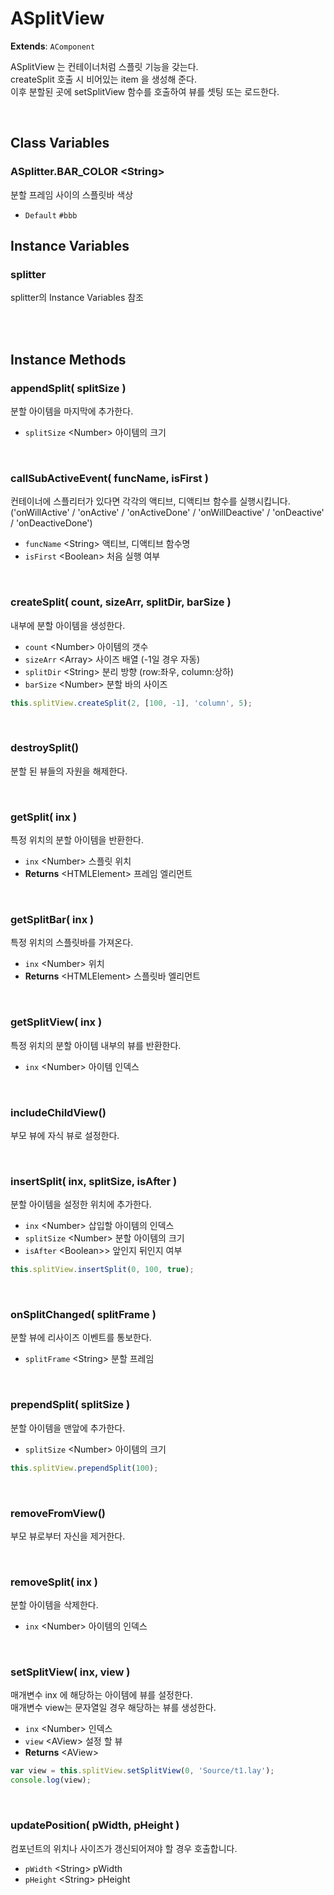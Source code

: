 # ASplitView
**Extends**: `AComponent`

ASplitView 는 컨테이너처럼 스플릿 기능을 갖는다.<br/>
createSplit 호출 시 비어있는 item 을 생성해 준다.<br/>
이후 분할된 곳에 setSplitView 함수를 호출하여 뷰를 셋팅 또는 로드한다.

<br/>

## Class Variables

### ASplitter.BAR_COLOR \<String>

분할 프레임 사이의 스플릿바 색상

* `Default` `#bbb`

## Instance Variables

### splitter
splitter의 Instance Variables 참조

<br/>
<br/>

## Instance Methods

### appendSplit( splitSize )

분할 아이템을 마지막에 추가한다.

- `splitSize` \<Number> 아이템의 크기

<br/>

### callSubActiveEvent( funcName, isFirst )

컨테이너에 스플리터가 있다면 각각의 액티브, 디액티브 함수를 실행시킵니다. <br/>
('onWillActive' / 'onActive' / 'onActiveDone' / 'onWillDeactive' / 'onDeactive' / 'onDeactiveDone')

- `funcName` \<String> 액티브, 디액티브 함수명
- `isFirst` \<Boolean> 처음 실행 여부

<br/>

### createSplit( count, sizeArr, splitDir, barSize )

내부에 분할 아이템을 생성한다.

- `count` \<Number> 아이템의 갯수
- `sizeArr` \<Array> 사이즈 배열 (-1일 경우 자동)
- `splitDir` \<String> 분리 방향 (row:좌우, column:상하)
- `barSize` \<Number> 분할 바의 사이즈

```js
this.splitView.createSplit(2, [100, -1], 'column', 5);
```

<br/>

### destroySplit()

분할 된 뷰들의 자원을 해제한다.


<br/>

### getSplit( inx )

특정 위치의 분할 아이템을 반환한다.

* `inx` \<Number> 스플릿 위치
* **Returns** \<HTMLElement> 프레임 엘리먼트

<br/>

### getSplitBar( inx )

특정 위치의 스플릿바를 가져온다.

- `inx` \<Number> 위치
- **Returns** \<HTMLElement> 스플릿바 엘리먼트

<br/>

### getSplitView( inx )

특정 위치의 분할 아이템 내부의 뷰를 반환한다.
 
- `inx` \<Number> 아이템 인덱스

<br/>

### includeChildView()

부모 뷰에 자식 뷰로 설정한다.

<br/>

### insertSplit( inx, splitSize, isAfter )

분할 아이템을 설정한 위치에 추가한다.

* `inx` \<Number> 삽입할 아이템의 인덱스
* `splitSize` \<Number> 분할 아이템의 크기
* `isAfter` \<Boolean>> 앞인지 뒤인지 여부

```js
this.splitView.insertSplit(0, 100, true);
```

<br/>

### onSplitChanged( splitFrame )

분할 뷰에 리사이즈 이벤트를 통보한다.

- `splitFrame` \<String> 분할 프레임

<br/>

### prependSplit( splitSize )

분할 아이템을 맨앞에 추가한다.

- `splitSize` \<Number> 아이템의 크기

```js
this.splitView.prependSplit(100);
```

<br/>

### removeFromView()

부모 뷰로부터 자신을 제거한다.

<br/>

### removeSplit( inx )

분할 아이템을 삭제한다.

- `inx` \<Number> 아이템의 인덱스

<br/>

### setSplitView( inx, view )

매개변수 inx 에 해당하는 아이템에 뷰를 설정한다.<br/>
매개변수 view는 문자열일 경우 해당하는 뷰를 생성한다.

- `inx` \<Number> 인덱스
- `view` \<AView> 설정 할 뷰
- **Returns** \<AView>

```js
var view = this.splitView.setSplitView(0, 'Source/t1.lay');
console.log(view);
```

<br/>

### updatePosition( pWidth, pHeight )

컴포넌트의 위치나 사이즈가 갱신되어져야 할 경우 호출합니다.
 
- `pWidth` \<String> pWidth
- `pHeight` \<String> pHeight

<br/>